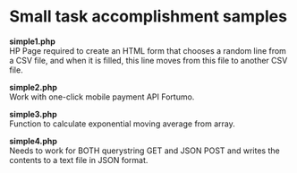 # Small task accomplishment samples

<b>simple1.php</b><br>
HP Page required to create an HTML form that chooses a random line from a CSV file, and when it is filled, this line moves from this file to another CSV file.

<b>simple2.php</b><br>
Work with one-click mobile payment API Fortumo.

<b>simple3.php</b><br>
Function to calculate exponential moving average from array.

<b>simple4.php</b><br>
Needs to work for BOTH querystring GET and JSON POST and writes the contents to a text file in JSON format.